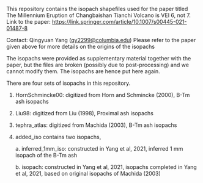 This repository contains the isopach shapefiles used for the paper titled The Millennium Eruption of Changbaishan Tianchi Volcano is VEI 6, not 7.
Link to the paper: https://link.springer.com/article/10.1007/s00445-021-01487-8

Contact: Qingyuan Yang (qy2299@columbia.edu)
Please refer to the paper given above for more details on the origins of the isopachs

The isopachs were provided as supplementary material together with the paper, but the files are broken (possibly due to post-processing) and we cannot modify them. 
The isopachs are hence put here again. 

There are four sets of isopachs in this repository. 


1. HornSchmincke00: 					digitized from Horn and Schmincke (2000),	          	B-Tm ash isopachs


2. Liu98: 						digitized from Liu (1998),				        Proximal ash isopachs


3. tephra_atlas:					digitized from Machida (2003),			                B-Tm ash isopachs


4. added_iso contains two isopachs,			



	a. inferred_1mm_iso:		      		constructed in Yang et al, 2021,                             	inferred 1 mm isopach of the B-Tm ash



	b. isopach:		              		constructed in Yang et al, 2021,                             	isopachs completed in Yang et al, 2021, based on original isopachs of Machida (2003)

 
 			



